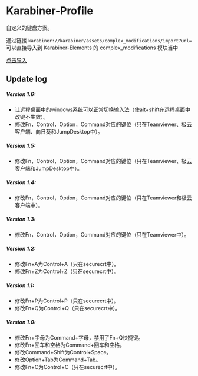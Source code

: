 # Karabiner-Profile

自定义的键盘方案。

通过链接 `karabiner://karabiner/assets/complex_modifications/import?url=` 可以直接导入到 Karabiner-Elements 的 complex_modifications 模块当中

[点击导入](karabiner://karabiner/assets/complex_modifications/import?url=https://raw.githubusercontent.com/clm0081/karabiner-profile/master/RomansProfile.json)

## Update log
 
##### Version 1.6: 

* 让远程桌面中的windows系统可以正常切换输入法（使alt+shift在远程桌面中改键不生效）。
* 修改Fn，Control，Option，Command对应的键位（只在Teamviewer、极云客户端、向日葵和JumpDesktop中）。
 
##### Version 1.5: 

* 修改Fn，Control，Option，Command对应的键位（只在Teamviewer、极云客户端和JumpDesktop中）。
 
##### Version 1.4: 

* 修改Fn，Control，Option，Command对应的键位（只在Teamviewer和极云客户端中）。
 
##### Version 1.3: 

* 修改Fn，Control，Option，Command对应的键位（只在Teamviewer中）。

##### Version 1.2: 

* 修改Fn+A为Control+A（只在securecrt中）。
* 修改Fn+Z为Control+Z（只在securecrt中）。

##### Version 1.1: 

* 修改Fn+P为Control+P（只在securecrt中）。
* 修改Fn+Q为Control+Q（只在securecrt中）。

##### Version 1.0: 

* 修改Fn+字母为Command+字母，禁用了Fn+Q快捷键。
* 修改Fn+回车和空格为Command+回车和空格。
* 修改Command+Shift为Control+Space。
* 修改Option+Tab为Command+Tab。
* 修改Fn+C为Control+C（只在securecrt中）。